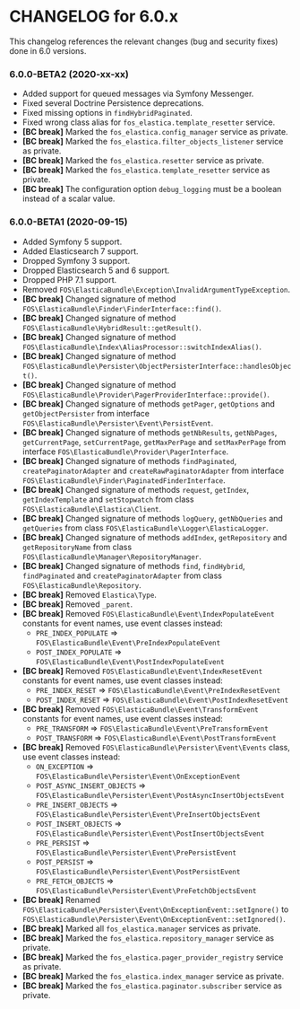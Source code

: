 CHANGELOG for 6.0.x
===================

This changelog references the relevant changes (bug and security fixes) done
in 6.0 versions.

### 6.0.0-BETA2 (2020-xx-xx)

* Added support for queued messages via Symfony Messenger.
* Fixed several Doctrine Persistence deprecations.
* Fixed missing options in `findHybridPaginated`.
* Fixed wrong class alias for `fos_elastica.template_resetter` service.
* **[BC break]** Marked the `fos_elastica.config_manager` service as private.
* **[BC break]** Marked the `fos_elastica.filter_objects_listener` service as private.
* **[BC break]** Marked the `fos_elastica.resetter` service as private.
* **[BC break]** Marked the `fos_elastica.template_resetter` service as private.
* **[BC break]** The configuration option `debug_logging` must be a boolean instead of a scalar value.

### 6.0.0-BETA1 (2020-09-15)

* Added Symfony 5 support.
* Added Elasticsearch 7 support.
* Dropped Symfony 3 support.
* Dropped Elasticsearch 5 and 6 support.
* Dropped PHP 7.1 support.
* Removed `FOS\ElasticaBundle\Exception\InvalidArgumentTypeException`.
* **[BC break]** Changed signature of method `FOS\ElasticaBundle\Finder\FinderInterface::find()`.
* **[BC break]** Changed signature of method `FOS\ElasticaBundle\HybridResult::getResult()`.
* **[BC break]** Changed signature of method `FOS\ElasticaBundle\Index\AliasProcessor::switchIndexAlias()`.
* **[BC break]** Changed signature of method `FOS\ElasticaBundle\Persister\ObjectPersisterInterface::handlesObject()`.
* **[BC break]** Changed signature of method `FOS\ElasticaBundle\Provider\PagerProviderInterface::provide()`.
* **[BC break]** Changed signature of methods `getPager`, `getOptions` and `getObjectPersister` from interface `FOS\ElasticaBundle\Persister\Event\PersistEvent`.
* **[BC break]** Changed signature of methods `getNbResults`, `getNbPages`, `getCurrentPage`, `setCurrentPage`, `getMaxPerPage` and `setMaxPerPage` from interface `FOS\ElasticaBundle\Provider\PagerInterface`.
* **[BC break]** Changed signature of methods `findPaginated`, `createPaginatorAdapter` and `createRawPaginatorAdapter` from interface `FOS\ElasticaBundle\Finder\PaginatedFinderInterface`.
* **[BC break]** Changed signature of methods `request`, `getIndex`, `getIndexTemplate` and `setStopwatch` from class `FOS\ElasticaBundle\Elastica\Client`.
* **[BC break]** Changed signature of methods `logQuery`, `getNbQueries` and `getQueries` from class `FOS\ElasticaBundle\Logger\ElasticaLogger`.
* **[BC break]** Changed signature of methods `addIndex`, `getRepository` and `getRepositoryName` from class `FOS\ElasticaBundle\Manager\RepositoryManager`.
* **[BC break]** Changed signature of methods `find`, `findHybrid`, `findPaginated` and `createPaginatorAdapter` from class `FOS\ElasticaBundle\Repository`.
* **[BC break]** Removed `Elastica\Type`.
* **[BC break]** Removed `_parent`.
* **[BC break]** Removed `FOS\ElasticaBundle\Event\IndexPopulateEvent` constants for event names, use event classes instead:
    - `PRE_INDEX_POPULATE` => `FOS\ElasticaBundle\Event\PreIndexPopulateEvent`
    - `POST_INDEX_POPULATE` => `FOS\ElasticaBundle\Event\PostIndexPopulateEvent`
* **[BC break]** Removed `FOS\ElasticaBundle\Event\IndexResetEvent` constants for event names, use event classes instead:
    - `PRE_INDEX_RESET` => `FOS\ElasticaBundle\Event\PreIndexResetEvent`
    - `POST_INDEX_RESET` => `FOS\ElasticaBundle\Event\PostIndexResetEvent`
* **[BC break]** Removed `FOS\ElasticaBundle\Event\TransformEvent` constants for event names, use event classes instead:
    - `PRE_TRANSFORM` => `FOS\ElasticaBundle\Event\PreTransformEvent`
    - `POST_TRANSFORM` => `FOS\ElasticaBundle\Event\PostTransformEvent`
* **[BC break]** Removed `FOS\ElasticaBundle\Persister\Event\Events` class, use event classes instead:
    - `ON_EXCEPTION` => `FOS\ElasticaBundle\Persister\Event\OnExceptionEvent`
    - `POST_ASYNC_INSERT_OBJECTS` => `FOS\ElasticaBundle\Persister\Event\PostAsyncInsertObjectsEvent`
    - `PRE_INSERT_OBJECTS` => `FOS\ElasticaBundle\Persister\Event\PreInsertObjectsEvent`
    - `POST_INSERT_OBJECTS` => `FOS\ElasticaBundle\Persister\Event\PostInsertObjectsEvent`
    - `PRE_PERSIST` => `FOS\ElasticaBundle\Persister\Event\PrePersistEvent`
    - `POST_PERSIST` => `FOS\ElasticaBundle\Persister\Event\PostPersistEvent`
    - `PRE_FETCH_OBJECTS` => `FOS\ElasticaBundle\Persister\Event\PreFetchObjectsEvent`
* **[BC break]** Renamed `FOS\ElasticaBundle\Persister\Event\OnExceptionEvent::setIgnore()` to `FOS\ElasticaBundle\Persister\Event\OnExceptionEvent::setIgnored()`.
* **[BC break]** Marked all `fos_elastica.manager` services as private.
* **[BC break]** Marked the `fos_elastica.repository_manager` service as private.
* **[BC break]** Marked the `fos_elastica.pager_provider_registry` service as private.
* **[BC break]** Marked the `fos_elastica.index_manager` service as private.
* **[BC break]** Marked the `fos_elastica.paginator.subscriber` service as private.
